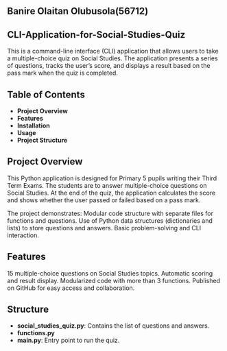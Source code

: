 ## Banire Olaitan Olubusola(56712)

## CLI-Application-for-Social-Studies-Quiz

This is a command-line interface (CLI) application that allows users to take a multiple-choice quiz on Social Studies. The application presents a series of questions, tracks the user’s score, and displays a result based on the pass mark when the quiz is completed.

## Table of Contents
- **Project Overview**
- **Features**
- **Installation**
- **Usage**
- **Project Structure**
  

## Project Overview
This Python application is designed for Primary 5 pupils writing their Third Term Exams. The students are to answer multiple-choice questions on Social Studies. At the end of the quiz, the application calculates the score and shows whether the user passed or failed based on a pass mark.

The project demonstrates:
Modular code structure with separate files for functions and questions.
Use of Python data structures (dictionaries and lists) to store questions and answers.
Basic problem-solving and CLI interaction.

## Features
15 multiple-choice questions on Social Studies topics.
Automatic scoring and result display.
Modularized code with more than 3 functions.
Published on GitHub for easy access and collaboration.

## Structure
- **social_studies_quiz.py**: Contains the list of questions and answers.
- **functions.py**
- **main.py**: Entry point to run the quiz.


